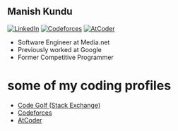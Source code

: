 <h2> Manish Kundu</h2>

[![LinkedIn](https://img.shields.io/badge/linkedin-%230077B5.svg?style=for-the-badge&logo=linkedin&logoColor=white)](https://www.linkedin.com/in/manishkundu17/)
[![Codeforces](https://badges.joonhyung.xyz/codeforces/manish.17.svg)](https://codeforces.com/profile/manish.17)
[![AtCoder](https://badges.joonhyung.xyz/atcoder/manish17.svg)](https://atcoder.jp/users/manish17)

- Software Engineer at Media.net
- Previously worked at Google
- Former Competitive Programmer

# some of my coding profiles

- [Code Golf (Stack Exchange)](https://codegolf.stackexchange.com/users/77516/manish-kundu?tab=topactivity)
- [Codeforces](https://codeforces.com/profile/manish.17)
- [AtCoder](https://atcoder.jp/users/manish17)

